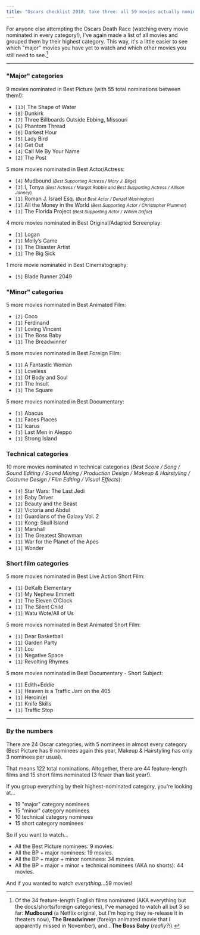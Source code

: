 ```yaml
---
title: "Oscars checklist 2018, take three: all 59 movies actually nominated, grouped by highest category"
---
```


For anyone else attempting the Oscars Death Race (watching every movie nominated in every category!), I've again made a list of all movies and grouped them by their highest category. This way, it's a little easier to see which "major" movies you have yet to watch and which other movies you still need to see.[^oscar-nominees-watched-2018]

[^oscar-nominees-watched-2018]: Of the 34 feature-length English films nominated (AKA everything but the docs/shorts/foreign categories), I've managed to watch all but 3 so far: **Mudbound** (a Netflix original, but I'm hoping they re-release it in theaters now), **The Breadwinner** (foreign animated movie that I apparently missed in November), and...**The Boss Baby** (*really?!*).

---

### "Major" categories

9 movies nominated in Best Picture (with 55 total nominations between them!):

- `[13]` The Shape of Water
- `[8]` Dunkirk
- `[7]` Three Billboards Outside Ebbing, Missouri
- `[6]` Phantom Thread
- `[6]` Darkest Hour
- `[5]` Lady Bird
- `[4]` Get Out
- `[4]` Call Me By Your Name
- `[2]` The Post

5 more movies nominated in Best Actor/Actress:

- `[4]` Mudbound <small>(*Best Supporting Actress / Mary J. Blige*)</small>
- `[3]` I, Tonya <small>(*Best Actress / Margot Robbie* and *Best Supporting Actress / Allison Janney*)</small>
- `[1]` Roman J. Israel Esq. <small>(*Best Best Actor / Denzel Washington*)</small>
- `[1]` All the Money in the World <small>(*Best Supporting Actor / Christopher Plummer*)</small>
- `[1]` The Florida Project <small>(*Best Supporting Actor / Willem Dafoe*)</small>

4 more movies nominated in Best Original/Adapted Screenplay:

- `[1]` Logan
- `[1]` Molly’s Game
- `[1]` The Disaster Artist
- `[1]` The Big Sick

1 more movie nominated in Best Cinematography:

- `[5]` Blade Runner 2049

### "Minor" categories

5 more movies nominated in Best Animated Film:

- `[2]` Coco
- `[1]` Ferdinand
- `[1]` Loving Vincent
- `[1]` The Boss Baby
- `[1]` The Breadwinner

5 more movies nominated in Best Foreign Film:

- `[1]` A Fantastic Woman
- `[1]` Loveless
- `[1]` Of Body and Soul
- `[1]` The Insult
- `[1]` The Square

5 more movies nominated in Best Documentary:

- `[1]` Abacus
- `[1]` Faces Places
- `[1]` Icarus
- `[1]` Last Men in Aleppo
- `[1]` Strong Island

### Technical categories

10 more movies nominated in technical categories (*Best Score / Song / Sound Editing / Sound Mixing / Production Design / Makeup & Hairstyling / Costume Design / Film Editing / Visual Effects*):

- `[4]` Star Wars: The Last Jedi
- `[3]` Baby Driver
- `[2]` Beauty and the Beast
- `[2]` Victoria and Abdul
- `[1]` Guardians of the Galaxy Vol. 2
- `[1]` Kong: Skull Island
- `[1]` Marshall
- `[1]` The Greatest Showman
- `[1]` War for the Planet of the Apes
- `[1]` Wonder

### Short film categories

5 more movies nominated in Best Live Action Short Film:

- `[1]` DeKalb Elementary
- `[1]` My Nephew Emmett
- `[1]` The Eleven O’Clock
- `[1]` The Silent Child
- `[1]` Watu Wote/All of Us

5 more movies nominated in Best Animated Short Film:

- `[1]` Dear Basketball
- `[1]` Garden Party
- `[1]` Lou
- `[1]` Negative Space
- `[1]` Revolting Rhymes

5 more movies nominated in Best Documentary - Short Subject:

- `[1]` Edith+Eddie
- `[1]` Heaven is a Traffic Jam on the 405
- `[1]` Heroin(e)
- `[1]` Knife Skills
- `[1]` Traffic Stop

---

### By the numbers

There are 24 Oscar categories, with 5 nominees in almost every category (Best Picture has 9 nominees again this year, Makeup & Hairstyling has only 3 nominees per usual).

That means 122 total nominations. Altogether, there are 44 feature-length films and 15 short films nominated (3 fewer than last year!).

If you group everything by their highest-nominated category, you're looking at...

* 19 "major" category nominees
* 15 "minor" category nominees
* 10 technical category nominees
* 15 short category nominees

So if you want to watch...

* All the Best Picture nominees: 9 movies.
* All the BP + major nominees: 19 movies.
* All the BP + major + minor nominees: 34 movies.
* All the BP + major + minor + technical nominees (AKA no shorts): 44 movies.

And if you wanted to watch *everything*...59 movies!

